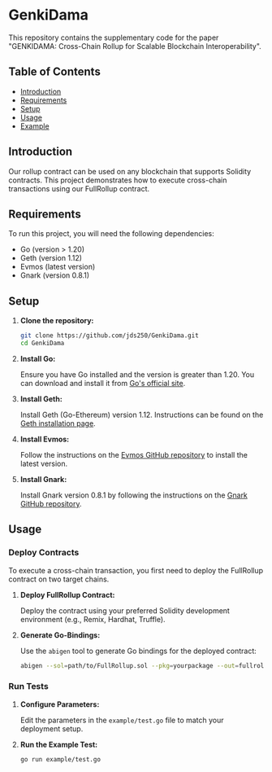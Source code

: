 # GenkiDama

This repository contains the supplementary code for the paper "GENKIDAMA: Cross-Chain Rollup for Scalable Blockchain Interoperability".

## Table of Contents

- [Introduction](#introduction)
- [Requirements](#requirements)
- [Setup](#setup)
- [Usage](#usage)
- [Example](#example)

## Introduction

Our rollup contract can be used on any blockchain that supports Solidity contracts. This project demonstrates how to execute cross-chain transactions using our FullRollup contract.

## Requirements

To run this project, you will need the following dependencies:

- Go (version > 1.20)
- Geth (version 1.12)
- Evmos (latest version)
- Gnark (version 0.8.1)

## Setup

1. **Clone the repository:**

    ```sh
    git clone https://github.com/jds250/GenkiDama.git
    cd GenkiDama
    ```

2. **Install Go:**

    Ensure you have Go installed and the version is greater than 1.20. You can download and install it from [Go's official site](https://golang.org/dl/).

3. **Install Geth:**

    Install Geth (Go-Ethereum) version 1.12. Instructions can be found on the [Geth installation page](https://geth.ethereum.org/docs/install-and-build/installing-geth).

4. **Install Evmos:**

    Follow the instructions on the [Evmos GitHub repository](https://github.com/tharsis/evmos) to install the latest version.

5. **Install Gnark:**

    Install Gnark version 0.8.1 by following the instructions on the [Gnark GitHub repository](https://github.com/ConsenSys/gnark).

## Usage

### Deploy Contracts

To execute a cross-chain transaction, you first need to deploy the FullRollup contract on two target chains.

1. **Deploy FullRollup Contract:**

    Deploy the contract using your preferred Solidity development environment (e.g., Remix, Hardhat, Truffle).

2. **Generate Go-Bindings:**

    Use the `abigen` tool to generate Go bindings for the deployed contract:

    ```sh
    abigen --sol=path/to/FullRollup.sol --pkg=yourpackage --out=fullrollup.go
    ```

### Run Tests

1. **Configure Parameters:**

    Edit the parameters in the `example/test.go` file to match your deployment setup.

2. **Run the Example Test:**

    ```sh
    go run example/test.go
    ```
